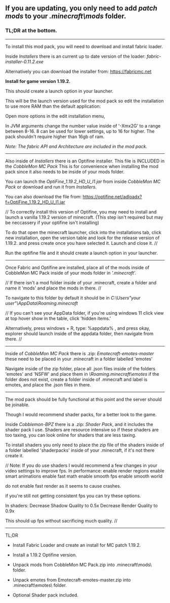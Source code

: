 ## If you are updating, you only need to add *patch mods* to your *.minecraft\mods* folder.

### TL;DR at the bottom.


-------------------------------------------------------------------------------------

To install this mod pack, you will need to download and install fabric loader.

Inside *Installers* there is an current up to date version of the loader:
*fabric-installer-0.11.2.exe*

Alternatively you can download the installer from:
https://fabricmc.net 

**Install for game version 1.19.2.**

This should create a launch option in your launcher.

This will be the launch version used for the mod pack so edit the installation to 
use more RAM than the default application:

Open more options in the edit installation menu,

In JVM arguments change the number value inside of '-Xmx2G' to a range between 8-16.
8 can be used for lower settings, up to 16 for higher. The pack shouldn't require 
higher than 16gb of ram.

*Note: The fabric API and Architecture are included in the mod pack.*

-------------------------------------------------------------------------------------

Also inside of *Installers* there is an Optifine installer.
This file is INCLUDED in the *CobbleMon MC Pack*
This is for convenience when installing the mod pack since it also needs to be inside
of your mods folder.

You can launch the *OptiFine_1.19.2_HD_U_I1.jar* from inside *CobbleMon MC Pack* 
or download and run it from *Installers.*

You can also download the file from: 
https://optifine.net/adloadx?f=OptiFine_1.19.2_HD_U_I1.jar

// To correctly install this version of Optifine,
you may need to install and launch a vanilla 1.19.2 version of minecraft.
(This step isn't required but may be neccassery if your optifine isn't installing)

To do that open the minecraft launcher, click into the installations tab,
click new installation, open the version table and look for the release version
of 1.19.2. and press create once you have selected it.
Launch and close it. //

Run the optifine file and it should create a launch option in your launcher.

-------------------------------------------------------------------------------------

Once Fabric and Optifine are installed, place all of the mods inside of 
CobbleMon MC Pack inside of your mods folder in *'.minecraft'.* 

// If there isn't a mod folder inside of your .minecraft, 
create a folder and name it 'mods' and place the mods in there. //

To navigate to this folder by default it should be in 
*C:\Users\"your user"\AppData\Roaming\.minecraft*

// If you can't see your AppData folder, if you're using windows 11 click view at top
hover show in the table, click 'hidden items.'

Alternatively, press windows + R, type: %appdata% , and press okay, explorer should
launch inside of the appdata folder, then navigate from there. //

-------------------------------------------------------------------------------------

Inside of *CobbleMon MC Pack* there is .zip: *Emotecraft-emotes-master*
these need to be placed in your .minecraft in a folder labelled 'emotes'

Navigate inside of the zip folder, place all .json files inside of the folders
'emotes' and 'NSFW' and place them in *\Roaming\.minecraft\emotes* if the folder does 
not exist, create a folder inside of .minecraft and label is emotes, and place the
.json files in there. 

-------------------------------------------------------------------------------------

The mod pack should be fully functional at this point and the server should be
joinable.

Though I would recommend shader packs, for a better look to the game.

Inside *Cobblemon-BPZ* there is a .zip: *Shader Pack*, and it includes the shader
pack I use. Shaders are resource intensive so if these shaders are too taxing, 
you can look online for shaders that are less taxing.

To install shaders you only need to place the zip file of the shaders inside of a 
folder labelled 'shaderpacks' inside of your .minecraft, if it's not there create it.

// Note: If you do use shaders I would recommend a few changes in your video settings
to improve fps.
In performance:
enable render regions
enable smart animations
enable fast math
enable smooth fps
enable smooth world

do not enable fast render as it seems to cause crashes.

if you're still not getting consistent fps you can try these options.

In shaders:
Decrease Shadow Quality to 0.5x
Decrease Render Quality to 0.9x

This should up fps without sacrificing much quality. //

-------------------------------------------------------------------------------------

TL;DR

* Install Fabric Loader and create an install for MC patch 1.19.2.

* Install a 1.19.2 Optifine version.

* Unpack mods from CobbleMon MC Pack.zip into .minecraft\mods\ folder.

* Unpack emotes from Emotecraft-emotes-master.zip into .minecraft\emotes\ folder.

* Optional Shader pack included.


